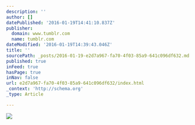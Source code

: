 ```yaml
---
description: ''
author: []
datePublished: '2016-01-19T14:41:10.837Z'
publisher:
  domain: www.tumblr.com
  name: tumblr.com
dateModified: '2016-01-19T14:39:43.046Z'
title: ''
sourcePath: _posts/2016-01-19-e2d7a967-fa70-4f03-85a9-641c096df632.md
published: true
inFeed: true
hasPage: true
inNav: false
url: e2d7a967-fa70-4f03-85a9-641c096df632/index.html
_context: 'http://schema.org'
_type: Article

---
```

![](https://45.media.tumblr.com/6f25dbad45e64c3ca5be466e64d58e9b/tumblr_np85yjiWOW1ux35pao1_400.gif)